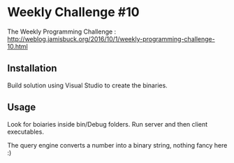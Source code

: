 # Weekly Challenge #10

The Weekly Programming Challenge : http://weblog.jamisbuck.org/2016/10/1/weekly-programming-challenge-10.html

## Installation

Build solution using Visual Studio to create the binaries.

## Usage

Look for boiaries inside bin/Debug folders. Run server and then client executables.

The query engine converts a number into a binary string, nothing fancy here :)

